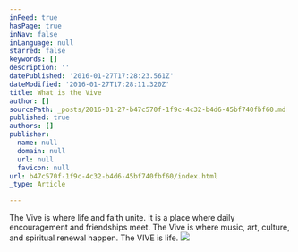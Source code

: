```yaml
---
inFeed: true
hasPage: true
inNav: false
inLanguage: null
starred: false
keywords: []
description: ''
datePublished: '2016-01-27T17:28:23.561Z'
dateModified: '2016-01-27T17:28:11.320Z'
title: What is the Vive
author: []
sourcePath: _posts/2016-01-27-b47c570f-1f9c-4c32-b4d6-45bf740fbf60.md
published: true
authors: []
publisher:
  name: null
  domain: null
  url: null
  favicon: null
url: b47c570f-1f9c-4c32-b4d6-45bf740fbf60/index.html
_type: Article

---
```

The Vive is where life and faith unite. It is a place where daily encouragement and friendships meet. The Vive is where music, art, culture, and spiritual renewal happen. The VIVE is life. ![](https://the-grid-user-content.s3-us-west-2.amazonaws.com/66e63db1-cf6e-487c-ad45-94bd5e1d81d0.jpg)